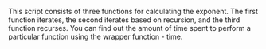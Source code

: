 This script consists of three functions for calculating the exponent.
The first function iterates, the second iterates based on recursion, and the third function recurses.
You can find out the amount of time spent to perform a particular function using the wrapper function - time.